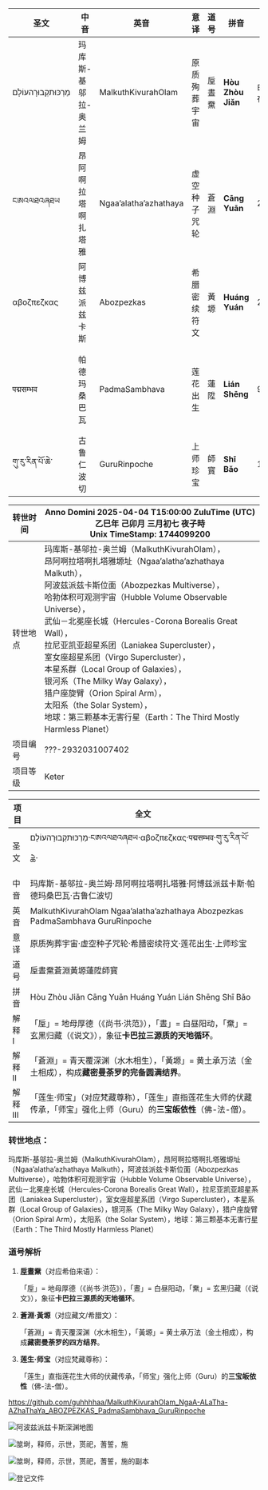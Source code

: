 | 圣文           | 中音                             | 英音                  | 意译         | 道号   | 拼音              | 数字                          | 解释                                                         |
| -------------- | -------------------------------- | --------------------- | ------------ | ------ | ----------------- | ----------------------------- | ------------------------------------------------------------ |
| מַרְכּוּתקְבוּרָהעוֹלָם | 玛库斯-<br />基邬拉-<br />奥兰姆 | MalkuthKivurahOlam    | 原质殉葬宇宙 | 垕晝䵡 | **Hòu‌ Zhòu Jiǎn**‌ | 由于规则限制     无法在兹展开 | P‌OWER(TREE(3),GrahamNUM())，     TREE(3)的格利恒数次幂       |
| ངཨའལཐའཞཐཡ      | 昂阿啊<br />拉塔啊<br />扎塔雅   | Ngaa’alatha’azhathaya | 虚空种子咒轮 | 蒼淵   | **Cāng‌ Yuān**‌     | 2641807540224                 | P‌OWER(24,9)，     <br />以30进制藏文字母示                   |
| αβοζπεζκας     | 阿博兹派兹卡斯                   | Abozpezkas            | 希腊密续符文 | 黃塬   | **Huáng Yuán**‌    | 2932031007402                 | 以42位，<br />21个1和0，     <br />示的二进制，     <br />转为十进制，     <br />以24进制希腊字母示 |
| पद्मसम्भव        | 帕德玛<br />桑巴瓦               | PadmaSambhava         | 莲花出生     | 蓮陞   | **Lián Shēng**    | 9972080                       | 将作家<br />霍华德菲利普洛夫克拉夫特<br />所创造的克苏鲁神话主神<br />（Azathoth，阿撒托斯）<br />视为以希腊字母数量（24个）<br />为基数的进制数，<br />ΑΖΑΘΟΘ（24进制数） |
| གུ་རུ་རིན་པོ་ཆེ་    | 古鲁<br />仁波切                 | GuruRinpoche          | 上师珍宝     | 師寳   | **Shī Bǎo**       | 109037                        | 将希伯来四字神名 יהוה（YHWH，上帝耶和华）视为以希伯来字母数量（22个）为基数的进制数 |

| 转世时间 | Anno Domini 2025-04-04 T15:00:00 ZuluTime (UTC)     <br />乙巳年 己卯月 三月初七 夜子時     <br />Unix TimeStamp: 1744099200 |
| -------- | ------------------------------------------------------------ |
| 转世地点 | 玛库斯-基邬拉-奥兰姆（MalkuthKivurahOlam），<br />昂阿啊拉塔啊扎塔雅塬址（Ngaa’alatha’azhathaya Malkuth），<br />阿波兹派兹卡斯位面（Abozpezkas Multiverse），<br />哈勃体积可观测宇宙（Hubble Volume Observable Universe），<br />武仙－北冕座长城（Hercules-Corona Borealis Great Wall），<br />拉尼亚凯亚超星系团（Laniakea Supercluster），<br />室女座超星系团（Virgo Supercluster），<br />本星系群（Local Group of Galaxies），<br />银河系（The Milky Way Galaxy），<br />猎户座旋臂（Orion Spiral Arm），<br />太阳系（the Solar System），<br />地球：第三颗基本无害行星（Earth：The Third Mostly Harmless Planet） |
| 项目编号 | ???-2932031007402                                            |
| 项目等级 | Keter                                                        |

| 项目    | 全文                                                         |
| ------- | ------------------------------------------------------------ |
| 圣文    | מַרְכּוּתקְבוּרָהעוֹלָם·ངཨའལཐའཞཐཡ·αβοζπεζκας·पद्मसम्भव·གུ་རུ་རིན་པོ་ཆེ་      |
| 中音    | 玛库斯-基邬拉-奥兰姆·昂阿啊拉塔啊扎塔雅·阿博兹派兹卡斯·帕德玛桑巴瓦·古鲁仁波切 |
| 英音    | MalkuthKivurahOlam Ngaa’alatha’azhathaya Abozpezkas PadmaSambhava GuruRinpoche |
| 意译    | 原质殉葬宇宙·虚空种子咒轮·希腊密续符文·莲花出生·上师珍宝     |
| 道号    | 垕晝䵡蒼淵黃塬蓮陞師寳                                       |
| 拼音    | Hòu‌ Zhòu Jiǎn ‌Cāng‌ Yuān‌ Huáng Yuán Lián Shēng Shī Bǎo        |
| 解释I   | 「垕」= 地母厚德（《尚书·洪范》），「晝」= 白昼阳动，「䵡」= 玄黑归藏（《说文》），象征**卡巴拉三源质的天地循环**。 |
| 解释II  | 「蒼淵」= 青天覆深渊（水木相生），「黃塬」= 黄土承万法（金土相成），构成**藏密曼荼罗的完备圆满结界**。 |
| 解释III | 「莲生·师宝」（对应梵藏尊称），「莲生」直指莲花生大师的伏藏传承，「师宝」强化上师（Guru）的**三宝皈依性**（佛-法-僧）。 |

### 转世地点：

玛库斯-基邬拉-奥兰姆（MalkuthKivurahOlam），昂阿啊拉塔啊扎塔雅塬址（Ngaa’alatha’azhathaya Malkuth），阿波兹派兹卡斯位面（Abozpezkas Multiverse），哈勃体积可观测宇宙（Hubble Volume Observable Universe），武仙－北冕座长城（Hercules-Corona Borealis Great Wall），拉尼亚凯亚超星系团（Laniakea Supercluster），室女座超星系团（Virgo Supercluster），本星系群（Local Group of Galaxies），银河系（The Milky Way Galaxy），猎户座旋臂（Orion Spiral Arm），太阳系（the Solar System），地球：第三颗基本无害行星（Earth：The Third Mostly Harmless Planet）

### **道号解析**

1. **垕晝䵡**（对应希伯来语）：

   「垕」= 地母厚德（《尚书·洪范》），「晝」= 白昼阳动，「䵡」= 玄黑归藏（《说文》），象征**卡巴拉三源质的天地循环**。

2. **蒼淵·黃塬**（对应藏文/希腊文）：

   「蒼淵」= 青天覆深渊（水木相生），「黃塬」= 黄土承万法（金土相成），构成**藏密曼荼罗的四方结界**。

3. **莲生·师宝**（对应梵藏尊称）：

   「莲生」直指莲花生大师的伏藏传承，「师宝」强化上师（Guru）的**三宝皈依性**（佛-法-僧）。

https://github.com/guhhhhaa/MalkuthKivurahOlam_NgaA-ALaTha-AZhaThaYa_ABOZPEZKAS_PadmaSambhava_GuruRinpoche



![阿波兹派兹卡斯深渊地图](./阿波兹派兹卡斯深渊地图.jpg)

![筮埘，释师，示世，贳祀，蓍誓，施](./筮埘，释师，示世，贳祀，蓍誓，施.jpg)

![筮埘，释师，示世，贳祀，蓍誓，施的副本](./筮埘，释师，示世，贳祀，蓍誓，施的副本.jpg)

![登记文件](./登记文件.jpg)